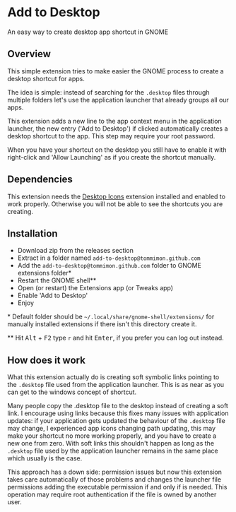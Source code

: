 # Add to Desktop
An easy way to create desktop app shortcut in GNOME

## Overview
This simple extension tries to make easier the GNOME process to create a desktop
shortcut for apps.

The idea is simple: instead of searching for the `.desktop` files through multiple
folders let's use the application launcher that already groups all our apps.

This extension adds a new line to the app context menu in the application launcher,
the new entry ('Add to Desktop') if clicked automatically creates a desktop shortcut
to the app. This step may require your root password.

When you have your shortcut on the desktop you still have to enable it with
right-click and 'Allow Launching' as if you create the shortcut manually.

## Dependencies
This extension needs the [Desktop Icons](https://extensions.gnome.org/extension/1465/desktop-icons/)
extension installed and enabled to work properly.
Otherwise you will not be able to see the shortcuts you are creating.

## Installation
- Download zip from the releases section
- Extract in a folder named `add-to-desktop@tommimon.github.com`
- Add the `add-to-desktop@tommimon.github.com` folder to GNOME extensions folder*
- Restart the GNOME shell**
- Open (or restart) the Extensions app (or Tweaks app)
- Enable 'Add to Desktop'
- Enjoy

\* Default folder should be `~/.local/share/gnome-shell/extensions/` for manually installed extensions
if there isn't this directory create it.

\** Hit <kbd>Alt</kbd> + <kbd>F2</kbd> type `r` and hit <kbd>Enter</kbd>, if you prefer 
you can log out instead.

## How does it work
What this extension actually do is creating soft symbolic links pointing to the
`.desktop` file used from the application launcher. This is as near as you
can get to the windows concept of shortcut.

Many people copy the .desktop file to the desktop instead of creating a soft link.
I encourage using links because this fixes many issues with application updates:
if your application gets updated the behaviour of the `.desktop` file may change, I
experienced app icons changing path updating, this may make your shortcut no more
working properly, and you have to create a new one from zero. With soft links this shouldn't
happen as long as the `.desktop` file used by the application launcher remains in the
same place which usually is the case.

This approach has a down side: permission issues but now this extension takes care automatically
of those problems and changes the launcher file permissions adding the executable
permission if and only if is needed. This operation may require root authentication
if the file is owned by another user.
